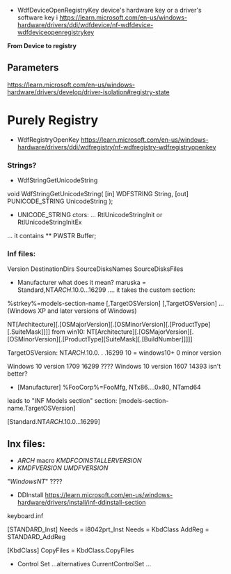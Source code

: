 * WdfDeviceOpenRegistryKey
device's hardware key or a driver's software key i
https://learn.microsoft.com/en-us/windows-hardware/drivers/ddi/wdfdevice/nf-wdfdevice-wdfdeviceopenregistrykey


**From Device to registry**

## Parameters
https://learn.microsoft.com/en-us/windows-hardware/drivers/develop/driver-isolation#registry-state





# Purely Registry

* WdfRegistryOpenKey
https://learn.microsoft.com/en-us/windows-hardware/drivers/ddi/wdfregistry/nf-wdfregistry-wdfregistryopenkey



### Strings?
* WdfStringGetUnicodeString

void WdfStringGetUnicodeString(
  [in]  WDFSTRING       String,
  [out] PUNICODE_STRING UnicodeString
);


* UNICODE_STRING
ctors: ... RtlUnicodeStringInit or RtlUnicodeStringInitEx

... it contains
** PWSTR  Buffer;



### Inf files:

Version
DestinationDirs
SourceDisksNames
SourceDisksFiles
* Manufacturer
what does it mean?
maruska = Standard,NT$ARCH$.10.0...16299
.... it takes the custom section:

%strkey%=models-section-name [,TargetOSVersion] [,TargetOSVersion] ...  (Windows XP and later versions of Windows)

NT[Architecture][.[OSMajorVersion][.[OSMinorVersion][.[ProductType][.SuiteMask]]]]
from win10:
NT[Architecture][.[OSMajorVersion][.[OSMinorVersion][.[ProductType][SuiteMask][.[BuildNumber]]]]]

TargetOSVersion: NT$ARCH$.10.0. . .16299
10 = windows10+
0  minor version

Windows 10 version 1709	16299  ???? 
Windows 10 version 1607 	14393    isn't better?

* [Manufacturer]
%FooCorp%=FooMfg, NTx86....0x80, NTamd64

leads to "INF Models section" section:
[models-section-name.TargetOSVersion]


[Standard.NT$ARCH$.10.0...16299]


## Inx files:
- $ARCH$ macro
$KMDFCOINSTALLERVERSION$
- $KMDFVERSION$
$UMDFVERSION$

"$Windows NT$"  ????

* DDInstall
https://learn.microsoft.com/en-us/windows-hardware/drivers/install/inf-ddinstall-section


keyboard.inf

[STANDARD_Inst]
Needs       = i8042prt_Inst
Needs       = KbdClass
AddReg      = STANDARD_AddReg

[KbdClass]
CopyFiles = KbdClass.CopyFiles

* Control Set ...alternatives
CurrentControlSet ...

